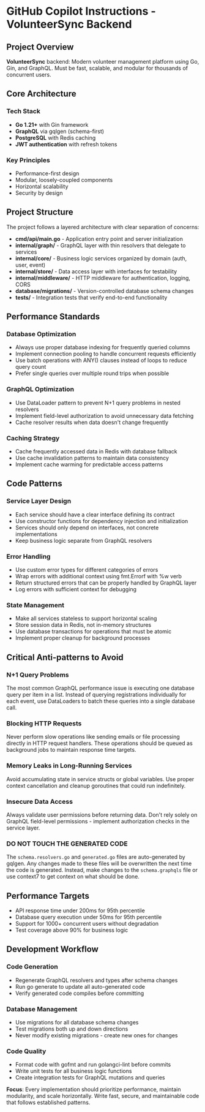# GitHub Copilot Instructions - VolunteerSync Backend

## Project Overview

**VolunteerSync** backend: Modern volunteer management platform using Go, Gin, and GraphQL. Must be fast, scalable, and modular for thousands of concurrent users.

## Core Architecture

### Tech Stack

- **Go 1.21+** with Gin framework
- **GraphQL** via gqlgen (schema-first)
- **PostgreSQL** with Redis caching
- **JWT authentication** with refresh tokens

### Key Principles

- Performance-first design
- Modular, loosely-coupled components
- Horizontal scalability
- Security by design

## Project Structure

The project follows a layered architecture with clear separation of concerns:

- **cmd/api/main.go** - Application entry point and server initialization
- **internal/graph/** - GraphQL layer with thin resolvers that delegate to services
- **internal/core/** - Business logic services organized by domain (auth, user, event)
- **internal/store/** - Data access layer with interfaces for testability
- **internal/middleware/** - HTTP middleware for authentication, logging, CORS
- **database/migrations/** - Version-controlled database schema changes
- **tests/** - Integration tests that verify end-to-end functionality

## Performance Standards

### Database Optimization

- Always use proper database indexing for frequently queried columns
- Implement connection pooling to handle concurrent requests efficiently
- Use batch operations with ANY() clauses instead of loops to reduce query count
- Prefer single queries over multiple round trips when possible

### GraphQL Optimization

- Use DataLoader pattern to prevent N+1 query problems in nested resolvers
- Implement field-level authorization to avoid unnecessary data fetching
- Cache resolver results when data doesn't change frequently

### Caching Strategy

- Cache frequently accessed data in Redis with database fallback
- Use cache invalidation patterns to maintain data consistency
- Implement cache warming for predictable access patterns

## Code Patterns

### Service Layer Design

- Each service should have a clear interface defining its contract
- Use constructor functions for dependency injection and initialization
- Services should only depend on interfaces, not concrete implementations
- Keep business logic separate from GraphQL resolvers

### Error Handling

- Use custom error types for different categories of errors
- Wrap errors with additional context using fmt.Errorf with %w verb
- Return structured errors that can be properly handled by GraphQL layer
- Log errors with sufficient context for debugging

### State Management

- Make all services stateless to support horizontal scaling
- Store session data in Redis, not in-memory structures
- Use database transactions for operations that must be atomic
- Implement proper cleanup for background processes

## Critical Anti-patterns to Avoid

### N+1 Query Problems

The most common GraphQL performance issue is executing one database query per item in a list. Instead of querying registrations individually for each event, use DataLoaders to batch these queries into a single database call.

### Blocking HTTP Requests

Never perform slow operations like sending emails or file processing directly in HTTP request handlers. These operations should be queued as background jobs to maintain response time targets.

### Memory Leaks in Long-Running Services

Avoid accumulating state in service structs or global variables. Use proper context cancellation and cleanup goroutines that could run indefinitely.

### Insecure Data Access

Always validate user permissions before returning data. Don't rely solely on GraphQL field-level permissions - implement authorization checks in the service layer.

### DO NOT TOUCH THE GENERATED CODE

The `schema.resolvers.go` and `generated.go` files are auto-generated by gqlgen. Any changes made to these files will be overwritten the next time the code is generated. Instead, make changes to the `schema.graphqls` file or use context7 to get context on what should be done.

## Performance Targets

- API response time under 200ms for 95th percentile
- Database query execution under 50ms for 95th percentile
- Support for 1000+ concurrent users without degradation
- Test coverage above 90% for business logic

## Development Workflow

### Code Generation

- Regenerate GraphQL resolvers and types after schema changes
- Run go generate to update all auto-generated code
- Verify generated code compiles before committing

### Database Management

- Use migrations for all database schema changes
- Test migrations both up and down directions
- Never modify existing migrations - create new ones for changes

### Code Quality

- Format code with gofmt and run golangci-lint before commits
- Write unit tests for all business logic functions
- Create integration tests for GraphQL mutations and queries

**Focus**: Every implementation should prioritize performance, maintain modularity, and scale horizontally. Write fast, secure, and maintainable code that follows established patterns.
